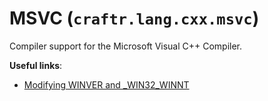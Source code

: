 # MSVC (`craftr.lang.cxx.msvc`)

Compiler support for the Microsoft Visual C++ Compiler.

__Useful links__:

- [Modifying WINVER and \_WIN32_WINNT](ttps://msdn.microsoft.com/en-us/library/6sehtctf.aspx)
